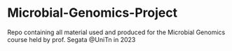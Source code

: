 # Microbial-Genomics-Project
Repo containing all material used and produced for the Microbial Genomics course held by prof. Segata @UniTn in 2023
